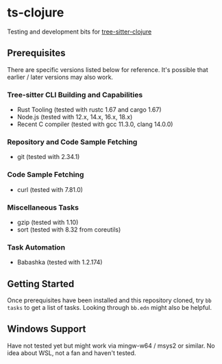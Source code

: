 # ts-clojure

Testing and development bits for
[tree-sitter-clojure](https://github.com/sogaiu/tree-sitter-clojure)

## Prerequisites

There are specific versions listed below for reference.  It's possible
that earlier / later versions may also work.

### Tree-sitter CLI Building and Capabilities

* Rust Tooling (tested with rustc 1.67 and cargo 1.67)
* Node.js (tested with 12.x, 14.x, 16.x, 18.x)
* Recent C compiler (tested with gcc 11.3.0, clang 14.0.0)

### Repository and Code Sample Fetching

* git (tested with 2.34.1)

### Code Sample Fetching

* curl (tested with 7.81.0)

### Miscellaneous Tasks

* gzip (tested with 1.10)
* sort (tested with 8.32 from coreutils)

### Task Automation

* Babashka (tested with 1.2.174)

## Getting Started

Once prerequisites have been installed and this repository cloned, try
`bb tasks` to get a list of tasks.  Looking through `bb.edn` might
also be helpful.

## Windows Support

Have not tested yet but might work via mingw-w64 / msys2 or similar.
No idea about WSL, not a fan and haven't tested.

